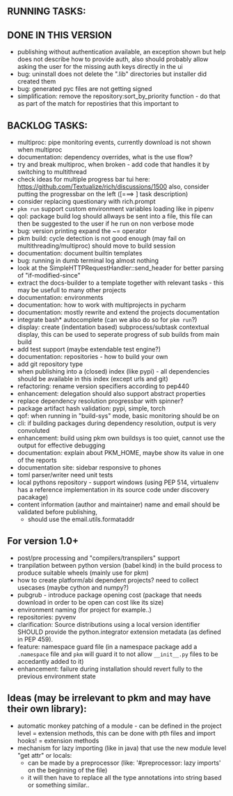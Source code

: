 ## RUNNING TASKS:

## DONE IN THIS VERSION
- publishing without authentication available, an exception shown but help does not describe how to provide auth, also
  should probably allow asking the user for the missing auth keys directly in the ui
- bug: uninstall does not delete the ".lib" directories but installer did created them
- bug: generated pyc files are not getting signed
- simplification: remove the repository:sort_by_priority function - do that as part of the match for repostiries that
  this important to

## BACKLOG TASKS:
- multiproc: pipe monitoring events, currently download is not shown when multiproc
- documentation: dependency overrides, what is the use flow?
- try and break multiproc, when broken - add code that handles it by switching to multithread
- check ideas for multiple progress bar tui here: https://github.com/Textualize/rich/discussions/1500 also, consider
  putting the progressbar on the left ([===>  ] task description)
- consider replacing questionary with rich.prompt
- `pkm run` support custom environment variables loading like in pipenv
- qol: package build log should allways be sent into a file, this file can then be suggested to the user if he run on
  non verbose mode
- bug: version printing expand the ~= operator
- pkm build: cycle detection is not good enough (may fail on multithreading/multiproc) should move to build session
- documentation: document builtin templates
- bug: running in dumb terminal log almost nothing
- look at the SimpleHTTPRequestHandler::send_header for better parsing of "if-modified-since"
- extract the docs-builder to a template together with relevant tasks - this may be usefull to many other projects
- documentation: environments
- documentation: how to work with multiprojects in pycharm
- documentation: mostly rewrite and extend the projects documentation
- integrate bash* autocomplete (can we also do so for `pkm run`?)
- display: create (indentation based) subprocess/subtask contextual display, this can be used to seperate progress of
  sub builds from main build
- add test support (maybe extendable test engine?)
- documentation: repositories - how to build your own
- add git repository type
- when publishing into a (closed) index (like pypi) - all dependencies should be available in this index (except urls
  and git)
- refactoring: rename version specifiers according to pep440
- enhancement: delegation should also support abstract properties
- replace dependency resolution progressbar with spinner?
- package artifact hash validation: pypi, simple, torch
- qof: when running in "build-sys" mode, basic monitoring should be on
- cli: if building packages during dependency resolution, output is very convoluted
- enhancement: build using pkm own buildsys is too quiet, cannot use the output for effective debugging
- documentation: explain about PKM_HOME, maybe show its value in one of the reports
- documentation site: sidebar responsive to phones
- toml parser/writer need unit tests
- local pythons repository - support windows (using PEP 514, virtualenv has a reference implementation in its source
  code under discovery pacakage)
- content information (author and maintainer) name and email should be validated before publishing,
    - should use the email.utils.formataddr

## For version 1.0+
- post/pre processing and "compilers/transpilers" support  
- tranpilation between python version (babel kind) in the build process to produce suitable wheels (mainly use for pkm)
- how to create platform/abi dependent projects? need to collect usecases (maybe cython and numpy?)
- pubgrub - introduce package opening cost (package that needs download in order to be open can cost like its size)
- environment naming (for project for example..)
- repositories: pyvenv
- clarification: Source distributions using a local version identifier SHOULD provide the python.integrator extension
  metadata (as defined in PEP 459).
- feature: namespace guard file (in a namespace package add a `.namespace` file and `pkm` will guard it to not
  allow `__init__.py` files to be accedantly added to it)
- enhancement: failure during installation should revert fully to the previous environment state

## Ideas (may be irrelevant to pkm and may have their own library):
- automatic monkey patching of a module - can be defined in the project level = extension methods, this can be done with
  pth files and import hooks! = extension methods
- mechanism for lazy importing (like in java) that use the new module level "get attr" or locals:
    - can be made by a preprocessor (like: '#preprocessor: lazy imports' on the beginning of the file)
    - it will then have to replace all the type annotations into string based or something similar..

